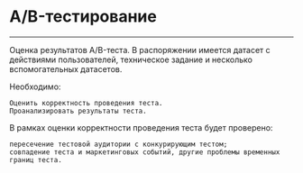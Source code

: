 # A/B-тестирование
***
Оценка результатов A/B-теста. В распоряжении имеется датасет с действиями пользователей, техническое задание и несколько вспомогательных датасетов.

Необходимо:

    Оценить корректность проведения теста.
    Проанализировать результаты теста.

В рамках оценки корректности проведения теста будет проверено:

    пересечение тестовой аудитории с конкурирующим тестом;
    совпадение теста и маркетинговых событий, другие проблемы временных границ теста.

